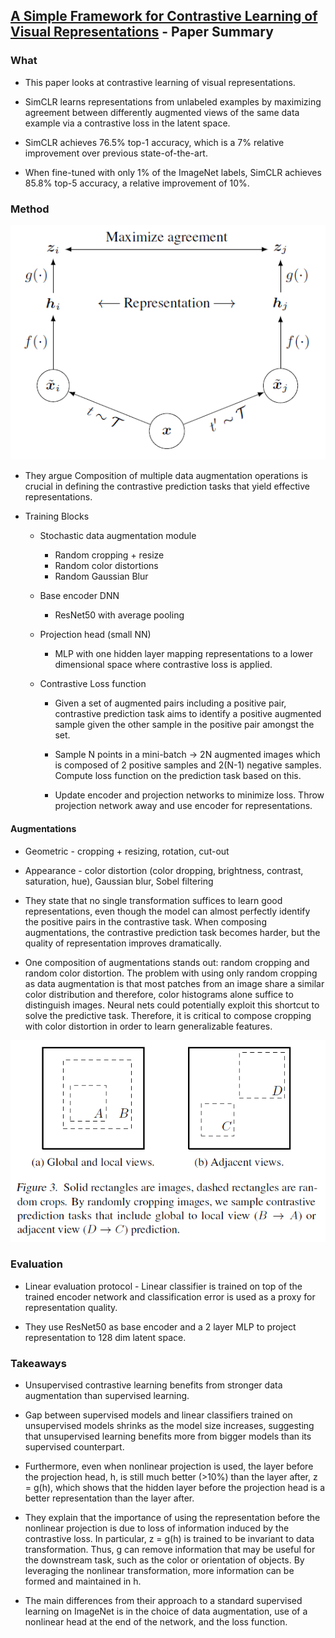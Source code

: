 ## [A Simple Framework for Contrastive Learning of Visual Representations](https://arxiv.org/abs/2002.05709) - Paper Summary

### What
- This paper looks at contrastive learning of visual representations.

- SimCLR learns representations from unlabeled examples by maximizing agreement between differently augmented views of the same data example via a contrastive loss in the latent space.

- SimCLR achieves 76.5% top-1 accuracy, which is a 7% relative improvement over previous state-of-the-art.

- When fine-tuned with only 1% of the ImageNet labels, SimCLR achieves 85.8% top-5 accuracy, a relative improvement of 10%.

### Method

<img src="paperSummaries/simclr1.PNG?raw=true"/>

- They argue Composition of multiple data augmentation operations is crucial in defining the contrastive prediction tasks that yield effective representations.

- Training Blocks
    - Stochastic data augmentation module
        - Random cropping + resize
        - Random color distortions
        - Random Gaussian Blur

    - Base encoder DNN
        - ResNet50 with average pooling

    - Projection head (small NN)
        - MLP with one hidden layer mapping representations to a lower dimensional space where contrastive loss is applied.

    - Contrastive Loss function
        - Given a set of augmented pairs including a positive pair, contrastive prediction task aims to identify a positive augmented sample given the other sample in the positive pair amongst the set.

        - Sample N points in a mini-batch -> 2N augmented images which is composed of 2 positive samples and 2(N-1) negative samples. Compute loss function on the prediction task based on this.

        - Update encoder and projection networks to minimize loss. Throw projection network away and use encoder for representations.

#### Augmentations
- Geometric - cropping + resizing, rotation, cut-out

- Appearance - color distortion (color dropping, brightness, contrast, saturation, hue), Gaussian blur, Sobel filtering

- They state that no single transformation suffices to learn good representations, even though the model can almost perfectly identify the positive pairs in the contrastive task. When composing augmentations, the contrastive prediction task becomes harder, but the quality of representation improves dramatically.

- One composition of augmentations stands out: random cropping and random color distortion. The problem with using only random cropping as data augmentation is that most patches from an image share a similar color distribution and therefore, color histograms alone suffice to distinguish images. Neural nets could potentially exploit this shortcut to solve the predictive task. Therefore, it is critical to compose cropping with color distortion in order to learn generalizable features.

<img src="paperSummaries/simclr2.PNG?raw=true"/>


### Evaluation
- Linear evaluation protocol - Linear classifier is trained on top of the trained encoder network and classification error is used as a proxy for representation quality.

- They use ResNet50 as base encoder and a 2 layer MLP to project representation to 128 dim latent space.

### Takeaways
- Unsupervised contrastive learning benefits from stronger data augmentation than supervised learning.

- Gap between supervised models and linear classifiers trained on unsupervised models shrinks as the model size increases, suggesting that unsupervised learning benefits more from bigger models than its supervised counterpart.

- Furthermore, even when nonlinear projection is used, the layer before the projection head, h, is still much better (>10%) than the layer after, z = g(h), which shows that the hidden layer before the projection head is a better representation than the layer after.

- They explain that the importance of using the representation before the nonlinear projection is due to loss of information induced by the contrastive loss. In particular, z = g(h) is trained to be invariant to data transformation. Thus, g can remove information that may be useful for the downstream task, such as the color or orientation of objects. By leveraging the nonlinear transformation, more information can be formed and maintained in h.

- The main differences from their approach to a standard supervised learning on ImageNet is in the choice of data augmentation, use of a nonlinear head at the end of the network, and the loss function.
